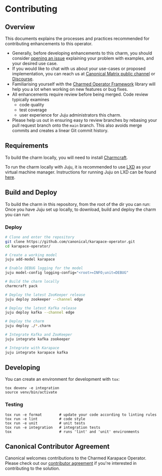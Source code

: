 # Contributing

## Overview

This documents explains the processes and practices recommended for contributing enhancements to this operator.

- Generally, before developing enhancements to this charm, you should consider [opening an issue](https://github.com/canonical/karapace-operator/issues) explaining your problem with examples, and your desired use case.
- If you would like to chat with us about your use-cases or proposed implementation, you can reach us at [Canonical Matrix public channel](https://matrix.to/#/#charmhub-data-platform:ubuntu.com) or [Discourse](https://discourse.charmhub.io/).
- Familiarising yourself with the [Charmed Operator Framework](https://juju.is/docs/sdk) library will help you a lot when working on new features or bug fixes.
- All enhancements require review before being merged. Code review typically examines
  - code quality
  - test coverage
  - user experience for Juju administrators this charm.
- Please help us out in ensuring easy to review branches by rebasing your pull request branch onto the `main` branch. This also avoids merge commits and creates a linear Git commit history.

## Requirements

To build the charm locally, you will need to install [Charmcraft](https://juju.is/docs/sdk/install-charmcraft).

To run the charm locally with Juju, it is recommended to use [LXD](https://linuxcontainers.org/lxd/introduction/) as your virtual machine manager. Instructions for running Juju on LXD can be found [here](https://juju.is/docs/olm/lxd).

## Build and Deploy

To build the charm in this repository, from the root of the dir you can run:
Once you have Juju set up locally, to download, build and deploy the charm you can run:

### Deploy

```bash
# Clone and enter the repository
git clone https://github.com/canonical/karapace-operator.git
cd karapace-operator/

# Create a working model
juju add-model karapace

# Enable DEBUG logging for the model
juju model-config logging-config="<root>=INFO;unit=DEBUG"

# Build the charm locally
charmcraft pack

# Deploy the latest ZooKeeper release
juju deploy zookeeper --channel edge

# Deploy the latest Kafka release
juju deploy kafka --channel edge

# Deploy the charm
juju deploy ./*.charm

# Integrate Kafka and ZooKeeper
juju integrate kafka zookeeper

# Integrate with Karapace
juju integrate karapace kafka
```

## Developing

You can create an environment for development with `tox`:

```shell
tox devenv -e integration
source venv/bin/activate
```

### Testing

```shell
tox run -e format        # update your code according to linting rules
tox run -e lint          # code style
tox run -e unit          # unit tests
tox run -e integration   # integration tests
tox                      # runs 'lint' and 'unit' environments
```

## Canonical Contributor Agreement

Canonical welcomes contributions to the Charmed Karapace Operator. Please check out our [contributor agreement](https://ubuntu.com/legal/contributors) if you're interested in contributing to the solution.

